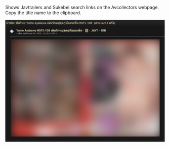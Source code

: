 Shows Javtrailers and Sukebei search links on the Avcollectors webpage.  
Copy the title name to the clipboard.  

![](Avcollectors.png)
